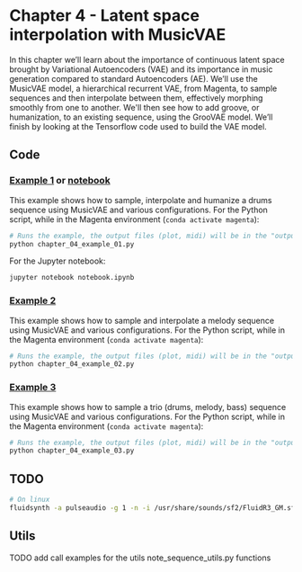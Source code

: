 # Chapter 4 - Latent space interpolation with MusicVAE 

In this chapter we’ll learn about the importance of continuous latent space 
brought by Variational Autoencoders (VAE) and its importance in music generation
compared to standard Autoencoders (AE). We’ll use the MusicVAE model, a 
hierarchical recurrent VAE, from Magenta, to sample sequences and then 
interpolate between them, effectively morphing smoothly from one to another. 
We'll then see how to add groove, or humanization, to an existing sequence, 
using the GrooVAE model. We’ll finish by looking at the Tensorflow code used 
to build the VAE model.

## Code

### [Example 1](chapter_04_example_01.py) or [notebook](notebook.ipynb)

This example shows how to sample, interpolate and humanize a drums sequence
using MusicVAE and various configurations. For the Python script, 
while in the Magenta environment (`conda activate magenta`):

```bash
# Runs the example, the output files (plot, midi) will be in the "output" folder
python chapter_04_example_01.py
```

For the Jupyter notebook:

```bash
jupyter notebook notebook.ipynb
```

### [Example 2](chapter_04_example_02.py)

This example shows how to sample and interpolate a melody sequence
using MusicVAE and various configurations. For the Python script, 
while in the Magenta environment (`conda activate magenta`):

```bash
# Runs the example, the output files (plot, midi) will be in the "output" folder
python chapter_04_example_02.py
```

### [Example 3](chapter_04_example_03.py)

This example shows how to sample a trio (drums, melody, bass) sequence
using MusicVAE and various configurations. For the Python script,
while in the Magenta environment
(`conda activate magenta`):

```bash
# Runs the example, the output files (plot, midi) will be in the "output" folder
python chapter_04_example_03.py
```

## TODO

```bash
# On linux
fluidsynth -a pulseaudio -g 1 -n -i /usr/share/sounds/sf2/FluidR3_GM.sf2 $( ls -t output/groove/*.mid | head -n1 )
```

## Utils

TODO add call examples for the utils note_sequence_utils.py functions
